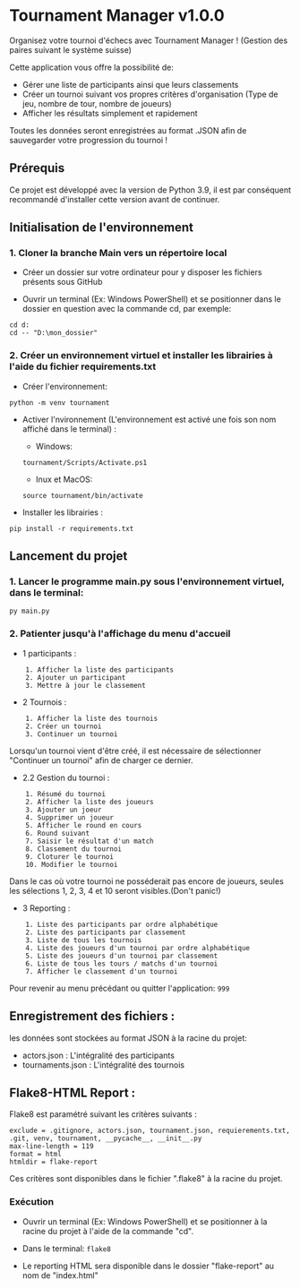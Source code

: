 # **Tournament Manager v1.0.0**

Organisez votre tournoi d'échecs avec Tournament Manager ! (Gestion des paires suivant le système suisse)

Cette application vous offre la possibilité de:
- Gérer une liste de participants ainsi que leurs classements
- Créer un tournoi suivant vos propres critères d'organisation (Type de jeu, nombre de tour, nombre de joueurs)
- Afficher les résultats simplement et rapidement

Toutes les données seront enregistrées au format .JSON afin de sauvegarder votre progression du tournoi !
 
## **Prérequis**

Ce projet est développé avec la version de Python 3.9, il est par conséquent recommandé d'installer cette version avant de continuer.


## **Initialisation de l'environnement**

### 1. Cloner la branche Main vers un répertoire local

- Créer un dossier sur votre ordinateur pour y disposer les fichiers présents sous GitHub

- Ouvrir un terminal (Ex: Windows PowerShell) et se positionner dans le dossier en question avec la commande cd, par exemple:

```
cd d:
cd -- "D:\mon_dossier"
```

### 2. Créer un environnement virtuel et installer les librairies à l'aide du fichier requirements.txt

- Créer l'environnement:


`python -m venv tournament`

- Activer l'nvironnement (L'environnement est activé une fois son nom affiché dans le terminal) : 

    - Windows:

    `tournament/Scripts/Activate.ps1` 

    - Inux et MacOS:  

    `source tournament/bin/activate`

- Installer les librairies : 

`pip install -r requirements.txt`


## **Lancement du projet**

### 1. Lancer le programme main.py sous l'environnement virtuel, dans le terminal:

`py main.py`

### 2. Patienter jusqu'à l'affichage du menu d'accueil

- 1 participants :
```
    1. Afficher la liste des participants
    2. Ajouter un participant
    3. Mettre à jour le classement
```
- 2 Tournois :
```
    1. Afficher la liste des tournois
    2. Créer un tournoi
    3. Continuer un tournoi
```
Lorsqu'un tournoi vient d'être créé, il est nécessaire de sélectionner "Continuer un tournoi" afin de charger ce dernier.

- 2.2 Gestion du tournoi :
```
    1. Résumé du tournoi
    2. Afficher la liste des joueurs
    3. Ajouter un joeur
    4. Supprimer un joueur
    5. Afficher le round en cours
    6. Round suivant
    7. Saisir le résultat d'un match
    8. Classement du tournoi
    9. Cloturer le tournoi
    10. Modifier le tournoi
```
Dans le cas où votre tournoi ne posséderait pas encore de joueurs, seules les sélections 1, 2, 3, 4 et 10 seront visibles.(Don't panic!)

- 3 Reporting :
```
    1. Liste des participants par ordre alphabétique 
    2. Liste des participants par classement 
    3. Liste de tous les tournois
    4. Liste des joueurs d'un tournoi par ordre alphabétique
    5. Liste des joueurs d'un tournoi par classement
    6. Liste de tous les tours / matchs d'un tournoi
    7. Afficher le classement d'un tournoi
```

Pour revenir au menu précédant ou quitter l'application:
`999`

## **Enregistrement des fichiers :**

les données sont stockées au format JSON à la racine du projet:

- actors.json : L'intégralité des participants
- tournaments.json : L'intégralité des tournois


## **Flake8-HTML Report :**

Flake8 est paramétré suivant les critères suivants :
```
exclude = .gitignore, actors.json, tournament.json, requierements.txt, .git, venv, tournament, __pycache__, __init__.py
max-line-length = 119
format = html
htmldir = flake-report
```

Ces critères sont disponibles dans le fichier ".flake8" à la racine du projet.

### Exécution
- Ouvrir un terminal (Ex: Windows PowerShell) et se positionner à la racine du projet à l'aide de la commande "cd".

- Dans le terminal:
    `flake8`

- Le reporting HTML sera disponible dans le dossier "flake-report" au nom de "index.html"

